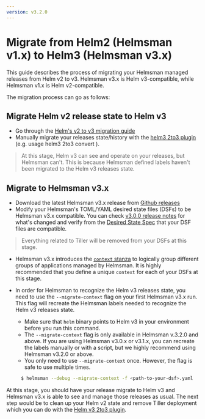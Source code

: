 ```yaml
---
version: v3.2.0
---
```


# Migrate from Helm2 (Helmsman v1.x) to Helm3 (Helmsman v3.x)

This guide describes the process of migrating your Helmsman managed releases from Helm v2 to v3.
Helmsman v3.x is Helm v3-compatible, while Helmsman v1.x is Helm v2-compatible.

The migration process can go as follows: 

## Migrate Helm v2 release state to Helm v3
- Go through the [Helm's v2 to v3 migration guide](https://helm.sh/docs/topics/v2_v3_migration/)
- Manually migrate your releases state/history with the [helm3 2to3 plugin](https://helm.sh/blog/migrate-from-helm-v2-to-helm-v3/) (e.g. usage helm3 2to3 convert <helm2-release-name>).

> At this stage, Helm v3 can see and operate on your releases, but Helmsman can't. This is because Helmsman defined labels haven't been migrated to the Helm v3 releases state.

## Migrate to Helmsman v3.x
- Download the latest Helmsman v3.x release from [Github releases](https://github.com/Praqma/helmsman/releases) 
- Modify your Helmsman's TOML/YAML desired state files (DSFs) to be Helmsman v3.x compatible. You can check [v3.0.0 release notes](https://github.com/Praqma/helmsman/blob/v3.0.0/release-notes.md) for what's changed and verify from the [Desired State Spec](https://github.com/Praqma/helmsman/blob/master/docs/desired_state_specification.md) that your DSF files are compatible. 

> Everything related to Tiller will be removed from your DSFs at this stage.

- Helmsman v3.x introduces the [`context` stanza](../../desired_state_specification.md#context) to logically group different groups of applications managed by Helmsman. It is highly recommended that you define a unique `context` for each of your DSFs at this stage.

- In order for Helmsman to recognize the Helm v3 releases state, you need to use the `--migrate-context` flag on your first Helmsman v3.x run. This flag will recreate the Helmsman labels needed to recognize the Helm v3 releases state. 
   - Make sure that `helm` binary points to Helm v3 in your environment before you run this command. 
   - The `--migrate-context` flag is only available in Helmsman v.3.2.0 and above. If you are using Helmsman v3.0.x or v3.1.x, you can recreate the labels manually or with a script, but we highly recommend using Helmsman v3.2.0 or above.
   - You only need to use `--migrate-context` once. However, the flag is safe to use multiple times.

   ```bash
     $ helmsman --debug --migrate-context -f <path-to-your-dsf>.yaml
   ``` 
 
At this stage, you should have your release migrate to Helm v3 and Helmsman v3.x is able to see and manage those releases as usual. The next step would be to clean up your Helm v2 state and remove Tiller deployment which you can do with the [Helm v3 2to3 plugin](https://helm.sh/blog/migrate-from-helm-v2-to-helm-v3/). 